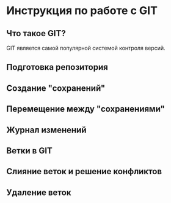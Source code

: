 # Инструкция по работе с GIT

## Что такое GIT?
GIT является самой популярной системой контроля версий.

## Подготовка репозитория

## Создание "сохранений"

## Перемещение между "сохранениями"

## Журнал изменений

## Ветки в GIT

## Слияние веток и решение конфликтов

## Удаление веток